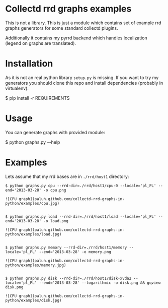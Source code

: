 Collectd rrd graphs examples
============================

This is not a library. This is just a module which contains set of example rrd graphs generators for some standard collectd plugins.

Additionally it contains my pyrrd backend which handles localization (legend on graphs are translated).

# Installation
As it is not an real python library `setup.py` is missing. If you want to try my generators you should clone this repo and install dependencies (probably in virtualenv):

$ pip install -r REQUIREMENTS

# Usage
You can generate graphs with provided module:

$ python graphs.py --help

# Examples

Lets assume that my rrd bases are in `./rrd/host1` directory:

    $ python graphs.py cpu --rrd-dir=./rrd/host1/cpu-0 --locale='pl_PL' --end='2013-03-28' -o cpu.png

    ![CPU graph](paluh.github.com/collectd-rrd-graphs-in-python/examples/cpu.jpg)


    $ python graphs.py load --rrd-dir=./rrd/host1/load --locale='pl_PL' --end='2013-03-28' -o load.png

    ![CPU graph](paluh.github.com/collectd-rrd-graphs-in-python/examples/load.jpg)


    $ python graphs.py memory --rrd-dir=./rrd/host1/memory --locale='pl_PL' --end='2013-03-28' -o memory.png

    ![CPU graph](paluh.github.com/collectd-rrd-graphs-in-python/examples/memory.jpg)


    $ python graphs.py disk --rrd-dir=./rrd/host1/disk-xvda2 --locale='pl_PL' --end='2013-03-28' --logarithmic -o disk.png && gqview disk.png

    ![CPU graph](paluh.github.com/collectd-rrd-graphs-in-python/examples/disk.jpg)
